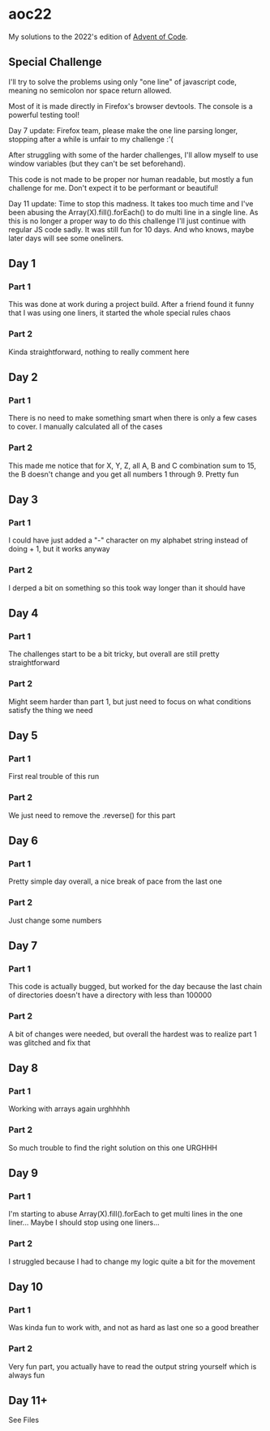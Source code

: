 # aoc22
My solutions to the 2022's edition of [Advent of Code](https://adventofcode.com).

## Special Challenge
I'll try to solve the problems using only "one line" of javascript code, meaning no semicolon nor space return allowed.

Most of it is made directly in Firefox's browser devtools. The console is a powerful testing tool!

Day 7 update: Firefox team, please make the one line parsing longer, stopping after a while is unfair to my challenge :'(

After struggling with some of the harder challenges, I'll allow myself to use window variables (but they can't be set beforehand).

This code is not made to be proper nor human readable, but mostly a fun challenge for me. Don't expect it to be performant or beautiful!

Day 11 update: Time to stop this madness. It takes too much time and I've been abusing the Array(X).fill().forEach() to do multi line in a single line. As this is no longer a proper way to do this challenge I'll just continue with regular JS code sadly. It was still fun for 10 days. And who knows, maybe later days will see some oneliners.

## Day 1
### Part 1
This was done at work during a project build. After a friend found it funny that I was using one liners, it started the whole special rules chaos
### Part 2
Kinda straightforward, nothing to really comment here
## Day 2
### Part 1
There is no need to make something smart when there is only a few cases to cover. I manually calculated all of the cases
### Part 2
This made me notice that for X, Y, Z, all A, B and C combination sum to 15, the B doesn't change and you get all numbers 1 through 9. Pretty fun
## Day 3
### Part 1
I could have just added a "-" character on my alphabet string instead of doing + 1, but it works anyway
### Part 2
I derped a bit on something so this took way longer than it should have
## Day 4
### Part 1
The challenges start to be a bit tricky, but overall are still pretty straightforward
### Part 2
Might seem harder than part 1, but just need to focus on what conditions satisfy the thing we need
## Day 5
### Part 1
First real trouble of this run
### Part 2
We just need to remove the .reverse() for this part
## Day 6
### Part 1
Pretty simple day overall, a nice break of pace from the last one
### Part 2
Just change some numbers
## Day 7
### Part 1
This code is actually bugged, but worked for the day because the last chain of directories doesn't have a directory with less than 100000
### Part 2
A bit of changes were needed, but overall the hardest was to realize part 1 was glitched and fix that
## Day 8
### Part 1
Working with arrays again urghhhhh
### Part 2
So much trouble to find the right solution on this one URGHHH
## Day 9
### Part 1
I'm starting to abuse Array(X).fill().forEach to get multi lines in the one liner... Maybe I should stop using one liners...
### Part 2
I struggled because I had to change my logic quite a bit for the movement
## Day 10
### Part 1
Was kinda fun to work with, and not as hard as last one so a good breather
### Part 2
Very fun part, you actually have to read the output string yourself which is always fun
## Day 11+
See Files
